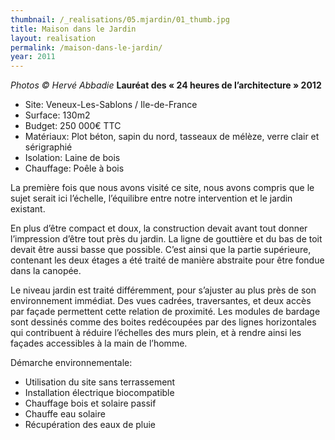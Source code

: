```yaml
---
thumbnail: /_realisations/05.mjardin/01_thumb.jpg
title: Maison dans le Jardin
layout: realisation
permalink: /maison-dans-le-jardin/
year: 2011
---
```


<i>Photos © Hervé Abbadie</i>
<B>Lauréat des « 24 heures de l’architecture » 2012</B>

  * Site: Veneux-Les-Sablons / Ile-de-France
  * Surface: 130m2
  * Budget: 250 000€ TTC
  * Matériaux: Plot béton, sapin du nord, tasseaux de mélèze, verre clair et sérigraphié
  * Isolation: Laine de bois
  * Chauffage: Poêle à bois

La première fois que nous avons visité ce site, nous avons compris que le sujet serait ici l’échelle, l’équilibre entre notre intervention et le jardin existant.

En plus d’être compact et doux, la construction devait avant tout donner l’impression d’être tout près du jardin. La ligne de gouttière et du bas de toit devait être aussi basse que possible. C’est ainsi que la partie supérieure, contenant les deux étages a été traité de manière abstraite pour être fondue dans la canopée.

Le niveau jardin est traité différemment, pour s’ajuster au plus près de son environnement immédiat. Des vues cadrées, traversantes, et deux accès par façade permettent cette relation de proximité. Les modules de bardage sont dessinés comme des boites redécoupées par des lignes horizontales qui contribuent à réduire l’échelles des murs plein, et à rendre ainsi les façades accessibles à la main de l’homme.

Démarche environnementale:
  * Utilisation du site sans terrassement 
  * Installation électrique biocompatible 
  * Chauffage bois et solaire passif 
  * Chauffe eau solaire
  * Récupération des eaux de pluie